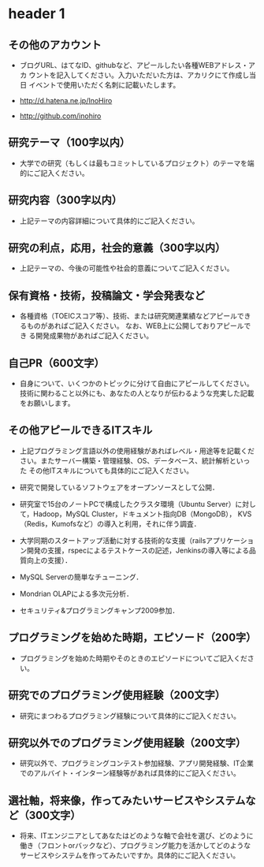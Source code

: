 header 1
===

## その他のアカウント

 - ブログURL、はてなID、githubなど、アピールしたい各種WEBアドレス・アカ
   ウントを記入してください。入力いただいた方は、アカリクにて作成し当日
   イベントで使用いただく名刺に記載いたします。
   
 - http://d.hatena.ne.jp/InoHiro
 - http://github.com/inohiro

## 研究テーマ（100字以内）

 - 大学での研究（もしくは最もコミットしているプロジェクト）のテーマを端的にご記入ください。
 


## 研究内容（300字以内）

 - 上記テーマの内容詳細について具体的にご記入ください。
 
 


## 研究の利点，応用，社会的意義（300字以内）

 - 上記テーマの、今後の可能性や社会的意義についてご記入ください。
 


## 保有資格・技術，投稿論文・学会発表など

 - 各種資格（TOEICスコア等）、技術、または研究関連業績などアピールでき
   るものがあればご記入ください。 なお、WEB上に公開しておりアピールでき
   る開発成果物があればご記入ください。
 
 


## 自己PR（600文字）

 - 自身について、いくつかのトピックに分けて自由にアピールしてください。
   技術に関わること以外にも、あなたの人となりが伝わるような充実した記載
   をお願いします。


## その他アピールできるITスキル

 - 上記プログラミング言語以外の使用経験があればレベル・用途等を記載くだ
   さい。またサーバー構築・管理経験、OS、データベース、統計解析といった
   その他ITスキルについても具体的にご記入ください。
 
 - 研究で開発しているソフトウェアをオープンソースとして公開．
 - 研究室で15台のノートPCで構成したクラスタ環境（Ubuntu Server）に対し
   て，Hadoop，MySQL Cluster，ドキュメント指向DB（MongoDB），
   KVS（Redis，Kumofsなど）の導入と利用，それに伴う調査．
 - 大学同期のスタートアップ活動に対する技術的な支援（railsアプリケーショ
   ン開発の支援，rspecによるテストケースの記述，Jenkinsの導入等による品
   質向上の支援）．
 - MySQL Serverの簡単なチューニング．
 - Mondrian OLAPによる多次元分析．
 - セキュリティ&プログラミングキャンプ2009参加．
 
 


## プログラミングを始めた時期，エピソード（200字）

  - プログラミングを始めた時期やそのときのエピソードについてご記入ください。

 


## 研究でのプログラミング使用経験（200文字）

 - 研究にまつわるプログラミング経験について具体的にご記入ください。
 
 


## 研究以外でのプログラミング使用経験（200文字）

 - 研究以外で、プログラミングコンテスト参加経験、アプリ開発経験、IT企業
   でのアルバイト・インターン経験等があれば具体的にご記入ください。
 
 


## 選社軸，将来像，作ってみたいサービスやシステムなど（300文字）

 - 将来、ITエンジニアとしてあなたはどのような軸で会社を選び、どのように
   働き（フロントorバックなど）、プログラミング能力を活かしてどのような
   サービスやシステムを作ってみたいですか。具体的にご記入ください。
 


## 




